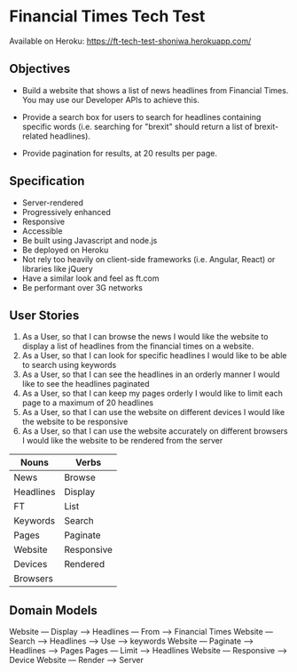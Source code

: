 # Financial Times Tech Test

Available on Heroku: https://ft-tech-test-shoniwa.herokuapp.com/

## Objectives

* Build a website that shows a list of news headlines from Financial Times. You may use our Developer APIs to achieve this.

* Provide a search box for users to search for headlines containing specific words (i.e. searching for "brexit" should return a list of brexit-related headlines).

* Provide pagination for results, at 20 results per page.

## Specification

* Server-rendered
* Progressively enhanced
* Responsive
* Accessible
* Be built using Javascript and node.js
* Be deployed on Heroku
* Not rely too heavily on client-side frameworks (i.e. Angular, React) or libraries like jQuery
* Have a similar look and feel as ft.com
* Be performant over 3G networks

## User Stories

1. As a User, so that I can browse the news I would like the website to display a list of headlines from the financial times on a website.
2. As a User, so that I can look for specific headlines I would like to be able to search using keywords
3. As a User, so that I can see the headlines in an orderly manner I would like to see the headlines paginated
4. As a User, so that I can keep my pages orderly I would like to limit each page to a maximum of 20 headlines
5. As a User, so that I can use the website on different devices I would like the website to be responsive
6. As a User, so that I can use the website accurately on different browsers I would like the website to be rendered from the server

|Nouns|Verbs|
|-----|-----|
|News|Browse|
|Headlines|Display|
|FT|List|
|Keywords|Search|
|Pages|Paginate|
|Website|Responsive|
|Devices|Rendered|
|Browsers|

## Domain Models

Website — Display —> Headlines — From —> Financial Times
Website — Search —> Headlines —> Use —> keywords
Website — Paginate —> Headlines —> Pages
Pages — Limit —> Headlines
Website — Responsive —> Device
Website — Render —> Server

<!-- ### Website

|Properties|Methods|
|----------|-------|

|Properties|Methods|
|----------|-------|

|Properties|Methods|
|----------|-------| -->
